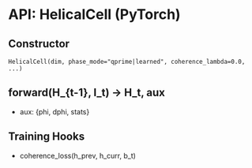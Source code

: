 # API: HelicalCell (PyTorch)

## Constructor
`HelicalCell(dim, phase_mode="qprime|learned", coherence_lambda=0.0, ...)`

## forward(H_{t-1}, I_t) -> H_t, aux
- aux: {phi, dphi, stats}

## Training Hooks
- coherence_loss(h_prev, h_curr, b_t)
